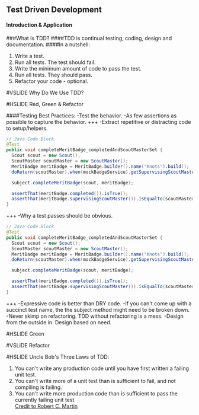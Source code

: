 ## Test Driven Development
#### Introduction & Application

###What Is TDD?
####TDD is continual testing, coding, design and documentation.
####In a nutshell:
  1. Write a test.
  2. Run all tests. The test should fail.
  3. Write the minimum amount of code to pass the test.
  4. Run all tests. They should pass.
  5. Refactor your code - optional.

#VSLIDE
Why Do We Use TDD?

#HSLIDE
Red, Green & Refactor

####Testing Best Practices:
  -Test the behavior.
  -As few assertions as possible to capture the behavior.
+++
  -Extract repetitive or distracting code to setup/helpers.
```Java
// Java Code Block
@Test
public void completeMeritBadge_completedAndScoutMasterSet {
  Scout scout = new Scout();
  ScoutMaster scoutMaster = new ScoutMaster();
  MeritBadge meritBadge = MeritBadge.builder().name("Knots").build();
  doReturn(scoutMaster).when(mockBadgeService).getSupervisingScoutMaster();

  subject.completeMeritBadge(scout, meritBadge);

  assertThat(meritBadge.completed()).isTrue();
  assertThat(meritBadge.supervisingScoutMaster()).isEqualTo(scoutMaster);
}
```
+++
  -Why a test passes should be obvious.
  ```Java
  // Java Code Block
  @Test
  public void completeMeritBadge_completedAndScoutMasterSet {
    Scout scout = new Scout();
    ScoutMaster scoutMaster = new ScoutMaster();
    MeritBadge meritBadge = MeritBadge.builder().name("Knots").build();
    doReturn(scoutMaster).when(mockBadgeService).getSupervisingScoutMaster();

    subject.completeMeritBadge(scout, meritBadge);

    assertThat(meritBadge.completed()).isTrue();
    assertThat(meritBadge.supervisingScoutMaster()).isEqualTo(scoutMaster);
  }
  ```
+++
  -Expressive code is better than DRY code.
  -If you can't come up with a succinct test name, the the subject method might need to be broken down.
  -Never skimp on refactoring. TDD without refactoring is a mess.
  -Design from the outside in. Design based on need.

#HSLIDE
Green

#VSLIDE
Refactor

#HSLIDE
Uncle Bob's Three Laws of TDD:<br>
1. You can't write any production code until you have first written a failing unit test.<br>
2. You can't write more of a unit test than is sufficient to fail, and not compiling is failing.<br>
3. You can't write more production code than is sufficient to pass the currently failing unit test<br>
[Credit to Robert C. Martin](http://programmer.97things.oreilly.com/wiki/index.php/Uncle_Bob)
